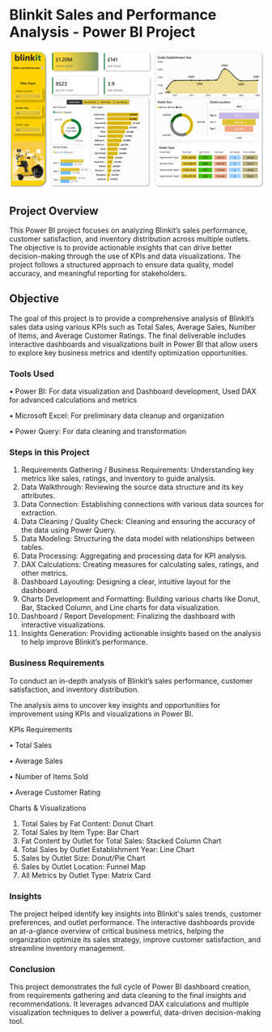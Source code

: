 # Blinkit Sales and Performance Analysis - Power BI Project
![logo](https://github.com/Mgit125/Blinkit-Power-Bi-Project/blob/main/blinkit.png)

## Project Overview
This Power BI project focuses on analyzing Blinkit’s sales performance, customer satisfaction, and inventory distribution across multiple outlets. The objective is to provide actionable insights that can drive better decision-making through the use of KPIs and data visualizations. The project follows a structured approach to ensure data quality, model accuracy, and meaningful reporting for stakeholders.

## Objective
The goal of this project is to provide a comprehensive analysis of Blinkit’s sales data using various KPIs such as Total Sales, Average Sales, Number of Items, and Average Customer Ratings. The final deliverable includes interactive dashboards and visualizations built in Power BI that allow users to explore key business metrics and identify optimization opportunities.

### Tools Used
•	Power BI: For data visualization and Dashboard development, Used DAX for advanced calculations and metrics

•	Microsoft Excel: For preliminary data cleanup and organization

•	Power Query: For data cleaning and transformation

### Steps in this Project

1.	Requirements Gathering / Business Requirements: Understanding key metrics like sales, ratings, and inventory to guide analysis.
2.	Data Walkthrough: Reviewing the source data structure and its key attributes.
3.	Data Connection: Establishing connections with various data sources for extraction.
4.	Data Cleaning / Quality Check: Cleaning and ensuring the accuracy of the data using Power Query.
5.	Data Modeling: Structuring the data model with relationships between tables.
6.	Data Processing: Aggregating and processing data for KPI analysis.
7.	DAX Calculations: Creating measures for calculating sales, ratings, and other metrics.
8.	Dashboard Layouting: Designing a clear, intuitive layout for the dashboard.
9.	Charts Development and Formatting: Building various charts like Donut, Bar, Stacked Column, and Line charts for data visualization.
10.	Dashboard / Report Development: Finalizing the dashboard with interactive visualizations.
11.	Insights Generation: Providing actionable insights based on the analysis to help improve Blinkit’s performance.

### Business Requirements

To conduct an in-depth analysis of Blinkit’s sales performance, customer satisfaction, and inventory distribution. 

The analysis aims to uncover key insights and opportunities for improvement using KPIs and visualizations in Power BI.

KPIs Requirements

  •	Total Sales
  
  •	Average Sales
  
  •	Number of Items Sold
  
  •	Average Customer Rating
  
Charts & Visualizations
1.	Total Sales by Fat Content: Donut Chart
2.	Total Sales by Item Type: Bar Chart
3.	Fat Content by Outlet for Total Sales: Stacked Column Chart
4.	Total Sales by Outlet Establishment Year: Line Chart
5.	Sales by Outlet Size: Donut/Pie Chart
6.	Sales by Outlet Location: Funnel Map
7.	All Metrics by Outlet Type: Matrix Card

### Insights
The project helped identify key insights into Blinkit's sales trends, customer preferences, and outlet performance. The interactive dashboards provide an at-a-glance overview of critical business metrics, helping the organization optimize its sales strategy, improve customer satisfaction, and streamline inventory management.

### Conclusion
This project demonstrates the full cycle of Power BI dashboard creation, from requirements gathering and data cleaning to the final insights and recommendations. It leverages advanced DAX calculations and multiple visualization techniques to deliver a powerful, data-driven decision-making tool.
